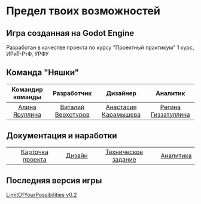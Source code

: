 <h1 align="left">Предел твоих возможностей</h1>
<h2 align="left">Игра созданная на Godot Engine</h2>

<p align="left">Разработан в качестве проекта по курсу "Проектный практикум" 1 курс, ИРиТ-РтФ, УРФУ</p>

<h2 align="left">Команда "Няшки"</h2>

| Командир команды | Разработчик | Дизайнер | Аналитик |
| :---: | :---: | :---: | :---: |
| [Алина Яруллина](https://vk.com/qmeeq) | [Виталий Верхотуров](https://vk.com/arckontyr) | [Анастасия Карамышева](https://vk.com/id745330431) | [Регина Гиззатуллина](https://vk.com/mykkole) |


<h2 align="left">Документация и наработки</h2>

| | | | |
| :---: | :---: | :---: | :---: |
| [Карточка проекта](https://project.ai-info.ru/teams/nyashki) | [Дизайн](https://www.figma.com/file/GYEY5XqhwV2Zin1i6nvTmI/%D0%9F%D0%9F) | [Техническое задание](https://docs.google.com/document/d/1pQk8ID1J_xdW1b8TAQ9oJUXg9CwsAHJxl3y7_2hsR38/edit) | [Аналитика](https://docs.google.com/document/d/1BgehMyy6YesjYKwMoMUS4Wz8rRY1YI1jE8DYj7IJqQM/edit#heading=h.rrcfjssu2y7g)|

<h2 align="left">Последняя версия игры</h2>
<p align="left"><a href="https://github.com/ArcKontyR/LimitOfYourPossibilities/releases/tag/v0.2-release">LimitOfYourPossibilities v0.2</a></p>
